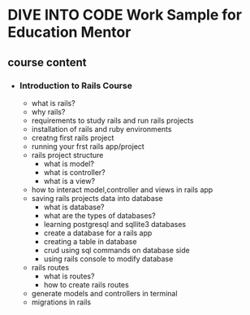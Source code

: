 
# DIVE INTO CODE Work Sample for Education Mentor
## course content
* ### Introduction to Rails Course
  * what is rails?
  * why rails? 
  * requirements to study rails and run rails projects
  * installation of rails and ruby environments
  * creatng first rails project
  * running your frst rails app/project
  * rails project structure
    * what is model?
    * what is controller?
    * what is a view?
  * how to interact model,controller and views in rails app
  * saving rails projects data into database
    * what is database?
    * what are the types of databases?
    * learning postgresql and sqllite3 databases
    * create a database for a rails app
    * creating a table in database
    * crud using sql commands on database side
    * using rails console to modify database
  * rails routes
    * what is routes?
    * how to create rails routes
  * generate models and controllers in terminal
  * migrations in rails

